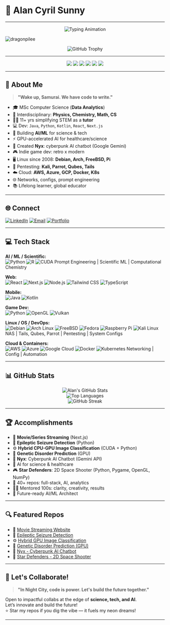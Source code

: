# 💫 Alan Cyril Sunny

---

<div align="center">
  <img src="https://readme-typing-svg.demolab.com?font=Fira+Code&size=24&pause=1000&color=00FFF7&center=true&vCenter=true&width=700&lines=AI+%2F+ML+Architect;Cyberpunk+Developer;Open+Source+Advocate;Game+Dev+%7C+Hacker+%7C+Educator;BSc+CHEMISTRY+(PHYSICS+%26+MATHEMATICS);MSc+COMPUTER+SCIENCE+(DATA+ANALYTICS);Interdisciplinary+Developer;Neon+Dreams+%7C+Glitch+Reality" alt="Typing Animation" />
</div>

<p align="left">
  <img src="https://komarev.com/ghpvc/?username=dragonpilee&label=Profile%20views&color=0e75b6&style=flat" alt="dragonpilee" />
</p>

<p align="center">
  <img src="https://github-profile-trophy.vercel.app/?username=dragonpilee&theme=onedark&no-bg=true&no-frame=true&column=7&exclude=Issues,PullRequest" alt="GitHub Trophy" />
</p>

---

<p align="center">
  <img src="https://img.shields.io/badge/OS-Debian%20%7C%20Arch%20%7C%20Fedora%20%7C%20FreeBSD-00fff7?style=for-the-badge&logo=linux&logoColor=ff00ea" />
  <img src="https://img.shields.io/badge/Cloud-AWS%20%7C%20Azure%20%7C%20GCP-ff00ea?style=for-the-badge&logo=cloud&logoColor=00fff7" />
  <img src="https://img.shields.io/badge/AI%26ML-CUDA%20%7C%20Python-00fff7?style=for-the-badge&logo=ai&logoColor=ff00ea" />
  <img src="https://img.shields.io/badge/Editor-VS%20Code-ff00ea?style=for-the-badge&logo=visualstudiocode&logoColor=00fff7" />
  <img src="https://img.shields.io/badge/GameDev-Retro%20%7C%20OpenGL-00fff7?style=for-the-badge&logo=opengl&logoColor=ff00ea" />
  <img src="https://img.shields.io/badge/CUDA-Developer-ff00ea?style=for-the-badge&logo=nvidia&logoColor=00fff7" />
</p>

---

## 👾 About Me

> **"Wake up, Samurai. We have code to write."**

- 🎓 MSc Computer Science (**Data Analytics**)
- 🧬 Interdisciplinary: **Physics, Chemistry, Math, CS**
- 👨‍🏫 11+ yrs simplifying STEM as a **tutor**
- 💻 Dev: `Java`, `Python`, `Kotlin`, `React`, `Next.js`
- 🤖 Building **AI/ML** for science & tech
- ⚡ GPU-accelerated AI for healthcare/science
- 🦾 Created **Nyx**: cyberpunk AI chatbot (Google Gemini)
- 🎮 Indie game dev: retro x modern
- 🖥️ Linux since 2008: **Debian, Arch, FreeBSD, Pi**
- 🔐 Pentesting: **Kali, Parrot, Qubes, Tails**
- ☁️ Cloud: **AWS, Azure, GCP, Docker, K8s**
- 🌐 Networks, configs, prompt engineering
- 📚 Lifelong learner, global educator

---

## 🌐 Connect

[![LinkedIn](https://img.shields.io/badge/LinkedIn-00fff7?style=for-the-badge&logo=linkedin&logoColor=ff00ea)](https://www.linkedin.com/in/alan-cyril-33aa8178/)
[![Email](https://img.shields.io/badge/Email-alan_cyril%40yahoo.com-ff00ea?style=for-the-badge&logo=gmail&logoColor=00fff7)](mailto:alan_cyril@yahoo.com)
[![Portfolio](https://img.shields.io/badge/Portfolio-00fff7?style=for-the-badge&logo=about-dot-me&logoColor=ff00ea)](https://alan-cyril-portfolio.vercel.app/)

---

## 💻 Tech Stack

**AI / ML / Scientific:**  
![Python](https://img.shields.io/badge/Python-00fff7?style=for-the-badge&logo=python&logoColor=ff00ea)
![R](https://img.shields.io/badge/R-ff00ea?style=for-the-badge&logo=r&logoColor=00fff7)
![CUDA](https://img.shields.io/badge/CUDA-00fff7?style=for-the-badge&logo=nvidia&logoColor=ff00ea)
Prompt Engineering | Scientific ML | Computational Chemistry

**Web:**  
![React](https://img.shields.io/badge/React-ff00ea?style=for-the-badge&logo=react&logoColor=00fff7)
![Next.js](https://img.shields.io/badge/Next.js-00fff7?style=for-the-badge&logo=next.js&logoColor=ff00ea)
![Node.js](https://img.shields.io/badge/Node.js-ff00ea?style=for-the-badge&logo=nodedotjs&logoColor=00fff7)
![Tailwind CSS](https://img.shields.io/badge/Tailwind-00fff7?style=for-the-badge&logo=tailwindcss&logoColor=ff00ea)
![TypeScript](https://img.shields.io/badge/TypeScript-ff00ea?style=for-the-badge&logo=typescript&logoColor=00fff7)

**Mobile:**  
![Java](https://img.shields.io/badge/Java-00fff7?style=for-the-badge&logo=java&logoColor=ff00ea)
![Kotlin](https://img.shields.io/badge/Kotlin-ff00ea?style=for-the-badge&logo=kotlin&logoColor=00fff7)

**Game Dev:**  
![Python](https://img.shields.io/badge/Python-ff00ea?style=for-the-badge&logo=python&logoColor=00fff7)
![OpenGL](https://img.shields.io/badge/OpenGL-00fff7?style=for-the-badge&logo=opengl&logoColor=ff00ea)
![Vulkan](https://img.shields.io/badge/Vulkan-ff00ea?style=for-the-badge&logo=vulkan&logoColor=00fff7)

**Linux / OS / DevOps:**  
![Debian](https://img.shields.io/badge/Debian-ff00ea?style=for-the-badge&logo=debian&logoColor=00fff7)
![Arch Linux](https://img.shields.io/badge/Arch-00fff7?style=for-the-badge&logo=arch-linux&logoColor=ff00ea)
![FreeBSD](https://img.shields.io/badge/FreeBSD-ff00ea?style=for-the-badge&logo=freebsd&logoColor=00fff7)
![Fedora](https://img.shields.io/badge/Fedora-00fff7?style=for-the-badge&logo=fedora&logoColor=ff00ea)
![Raspberry Pi](https://img.shields.io/badge/Raspberry%20Pi-00fff7?style=for-the-badge&logo=raspberrypi&logoColor=ff00ea)
![Kali Linux](https://img.shields.io/badge/Kali-ff00ea?style=for-the-badge&logo=kalilinux&logoColor=00fff7)
NAS | Tails, Qubes, Parrot | Pentesting | System Configs

**Cloud & Containers:**  
![AWS](https://img.shields.io/badge/AWS-00fff7?style=for-the-badge&logo=amazon-aws&logoColor=ff00ea)
![Azure](https://img.shields.io/badge/Azure-ff00ea?style=for-the-badge&logo=microsoftazure&logoColor=00fff7)
![Google Cloud](https://img.shields.io/badge/GCP-00fff7?style=for-the-badge&logo=googlecloud&logoColor=ff00ea)
![Docker](https://img.shields.io/badge/Docker-ff00ea?style=for-the-badge&logo=docker&logoColor=00fff7)
![Kubernetes](https://img.shields.io/badge/K8s-00fff7?style=for-the-badge&logo=kubernetes&logoColor=ff00ea)
Networking | Config | Automation

---

## 📊 GitHub Stats

<p align="center">
  <img src="https://github-readme-stats.vercel.app/api?username=dragonpilee&show_icons=true&theme=radical&hide_border=true&icon_color=00fff7&title_color=ff00ea&text_color=00fff7&bg_color=0d1117" alt="Alan's GitHub Stats" />
  <br>
  <img src="https://github-readme-stats.vercel.app/api/top-langs/?username=dragonpilee&layout=compact&theme=radical&hide_border=true&title_color=ff00ea&text_color=00fff7&bg_color=0d1117" alt="Top Languages" />
  <br>
  <!--
  <img src="https://streak-stats.demolab.com?user=dragonpilee&theme=radical&hide_border=true&background=0d1117&ring=ff00ea&fire=00fff7&currStreakLabel=ff00ea" alt="GitHub Streak" />
  -->
  <img src="https://github-readme-streak-stats.herokuapp.com?user=dragonpilee&theme=radical&hide_border=true&background=0d1117&ring=ff00ea&fire=00fff7&currStreakLabel=ff00ea" alt="GitHub Streak" />
</p>

---

## 🏆 Accomplishments

- 🎥 **Movie/Series Streaming** (Next.js)
- 🧠 **Epileptic Seizure Detection** (Python)
- ⚙️ **Hybrid CPU-GPU Image Classification** (CUDA + Python)
- 🧬 **Genetic Disorder Prediction** (GPU)
- 🤖 **Nyx**: Cyberpunk AI Chatbot (Gemini API)
- 🔬 AI for science & healthcare
- 🎮 **Star Defenders**: 2D Space Shooter (Python, Pygame, OpenGL, NumPy)
- 📘 40+ repos: full-stack, AI, analytics
- 👨‍🏫 Mentored 100s: clarity, creativity, results
- 🎯 Future-ready AI/ML Architect

---

## 🔍 Featured Repos

- 🎥 [Movie Streaming Website](https://cinegeek-beta.vercel.app/)
- 🧠 [Epileptic Seizure Detection](https://github.com/dragonpilee/Epileptic-Seizure-Detection-System)
- ⚙️ [Hybrid GPU Image Classification](https://github.com/dragonpilee/Hybrid-GPU-Image-Classification-Pipeline)
- 🧬 [Genetic Disorder Prediction (GPU)](https://github.com/dragonpilee/Genetic-Disorder-Prediction-Model-Trainer-GPU-Accelerated)
- 🤖 [Nyx - Cyberpunk AI Chatbot](https://github.com/dragonpilee/NYX---Digital-Interface)
- 🌌 [Star Defenders - 2D Space Shooter](https://github.com/dragonpilee/Star-Defenders)

---

## 🤝 Let's Collaborate!

> **"In Night City, code is power. Let's build the future together."**

Open to impactful collabs at the edge of **science, tech, and AI**.  
Let’s innovate and build the future!  
⭐ Star my repos if you dig the vibe — it fuels my neon dreams!

---

<!--
  If the GitHub streak image above does not work, try the following alternative:
  <img src="https://streak-stats.demolab.com?user=dragonpilee&theme=radical&hide_border=true&background=0d1117&ring=ff00ea&fire=00fff7&currStreakLabel=ff00ea" alt="GitHub Streak" />
-->
